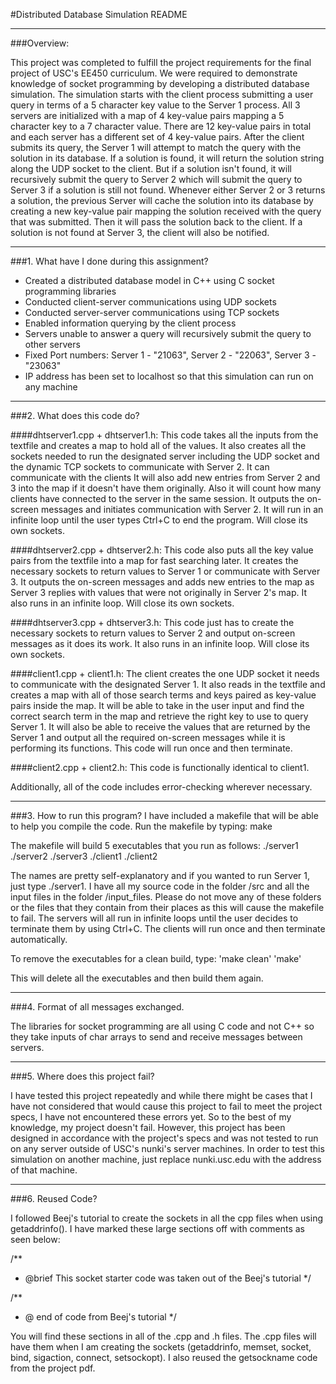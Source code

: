 #Distributed Database Simulation README

***************************************************************
###Overview:

This project was completed to fulfill the project requirements for the final project of USC's
EE450 curriculum. We were required to demonstrate knowledge of socket programming by developing
a distributed database simulation. The simulation starts with the client process submitting a
user query in terms of a 5 character key value to the Server 1 process. All 3 servers are initialized
with a map of 4 key-value pairs mapping a 5 character key to a 7 character value. There are 12 
key-value pairs in total and each server has a different set of 4 key-value pairs. After the 
client submits its query, the Server 1 will attempt to match the query with the solution in its
database. If a solution is found, it will return the solution string along the UDP socket to the
client. But if a solution isn't found, it will recursively submit the query to Server 2 which will
submit the query to Server 3 if a solution is still not found. Whenever either Server 2 or 3 returns 
a solution, the previous Server will cache the solution into its database by creating a new key-value 
pair mapping the solution received with the query that was submitted. Then it will pass the solution
back to the client. If a solution is not found at Server 3, the client will also be notified.

***************************************************************
###1. What have I done during this assignment?

+ Created a distributed database model in C++ using C socket programming libraries
+ Conducted client-server communications using UDP sockets
+ Conducted server-server communications using TCP sockets
+ Enabled information querying by the client process
+ Servers unable to answer a query will recursively submit the query to other servers
+ Fixed Port numbers: Server 1 - "21063", Server 2 - "22063", Server 3 - "23063"
+ IP address has been set to localhost so that this simulation can run on any machine

***************************************************************
###2. What does this code do?

####dhtserver1.cpp + dhtserver1.h:
This code takes all the inputs from the textfile and creates a map to hold all of the values. 
It also creates all the sockets needed to run the designated server including the UDP socket 
and the dynamic TCP sockets to communicate with Server 2. It can communicate with the clients
It will also add new entries from Server 2 and 3 into the map if it doesn't have them originally. 
Also it will count how many clients have connected to the server in the same session. It outputs
the on-screen messages and initiates communication with Server 2. It will run in an infinite 
loop until the user types Ctrl+C to end the program. Will close its own sockets.

####dhtserver2.cpp + dhtserver2.h:
This code also puts all the key value pairs from the textfile into a map for fast searching 
later. It creates the necessary sockets to return values to Server 1 or communicate with Server
3. It outputs the on-screen messages and adds new entries to the map as Server 3 replies with 
values that were not originally in Server 2's map. It also runs in an infinite loop. Will close
its own sockets.

####dhtserver3.cpp + dhtserver3.h:
This code just has to create the necessary sockets to return values to Server 2 and output 
on-screen messages as it does its work. It also runs in an infinite loop. Will close its own
sockets.

####client1.cpp + client1.h:
The client creates the one UDP socket it needs to communicate with the designated Server 1. It
also reads in the textfile and creates a map with all of those search terms and keys paired
as key-value pairs inside the map. It will be able to take in the user input and find the correct
search term in the map and retrieve the right key to use to query Server 1. It will also be able
to receive the values that are returned by the Server 1 and output all the required on-screen
messages while it is performing its functions. This code will run once and then terminate.

####client2.cpp + client2.h:
This code is functionally identical to client1.

Additionally, all of the code includes error-checking wherever necessary.


***************************************************************
###3. How to run this program?
I have included a makefile that will be able to help you compile the code. Run the makefile by typing:
make

The makefile will build 5 executables that you run as follows:
./server1
./server2
./server3
./client1
./client2

The names are pretty self-explanatory and if you wanted to run Server 1, just type ./server1. I have
all my source code in the folder /src and all the input files in the folder /input_files. Please do
not move any of these folders or the files that they contain from their places as this will cause 
the makefile to fail. The servers will all run in infinite loops until the user decides to terminate
them by using Ctrl+C. The clients will run once and then terminate automatically. 

To remove the executables for a clean build, type:
'make clean'
'make'

This will delete all the executables and then build them again.

***************************************************************
###4. Format of all messages exchanged.

The libraries for socket programming are all using C code and not C++ so they take inputs of 
char arrays to send and receive messages between servers.

***************************************************************
###5. Where does this project fail?

I have tested this project repeatedly and while there might be cases that I have not considered that
would cause this project to fail to meet the project specs, I have not encountered these errors yet. 
So to the best of my knowledge, my project doesn't fail. However, this project has been designed in
accordance with the project's specs and was not tested to run on any server outside of USC's nunki's
server machines. In order to test this simulation on another machine, just replace nunki.usc.edu with
the address of that machine.

***************************************************************
###6. Reused Code?

I followed Beej's tutorial to create the sockets in all the cpp files when using getaddrinfo(). I have
marked these large sections off with comments as seen below:

/**
 *  @brief This socket starter code was taken out of the Beej's tutorial
 */

/**
 * @ end of code from Beej's tutorial
 */ 

You will find these sections in all of the .cpp and .h files. The .cpp files will have them when I am
creating the sockets (getaddrinfo, memset, socket, bind, sigaction, connect, setsockopt). I also reused 
the getsockname code from the project pdf. 







